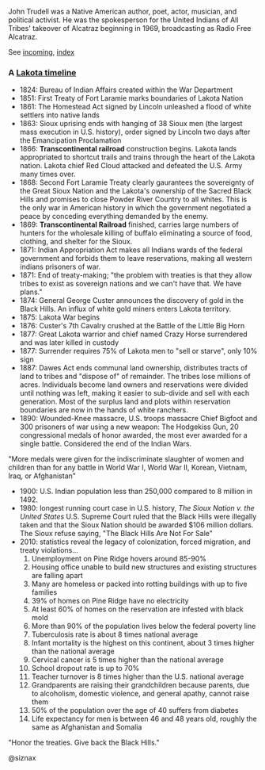 John Trudell was a Native American author, poet, actor, musician, and
political activist. He was the spokesperson for the United Indians of
All Tribes' takeover of Alcatraz beginning in 1969, broadcasting as
Radio Free Alcatraz.

See [incoming](incoming.md), [index](index.md)


### A [Lakota timeline](timeline.md)

* 1824: Bureau of Indian Affairs created within the War Department
* 1851: First Treaty of Fort Laramie marks boundaries of Lakota Nation
* 1861: The Homestead Act signed by Lincoln unleashed a flood of white
  settlers into native lands
* 1863: Sioux uprising ends with hanging of 38 Sioux men (the largest
  mass execution in U.S. history), order signed by Lincoln two days
  after the Emancipation Proclamation
* 1866: **Transcontinental railroad** construction begins. Lakota
  lands appropriated to shortcut trails and trains through the heart
  of the Lakota nation. Lakota chief Red Cloud attacked and defeated
  the U.S. Army many times over.
* 1868: Second Fort Laramie Treaty clearly gaurantees the sovereignty
  of the Great Sioux Nation and the Lakota's ownership of the Sacred
  Black Hills and promises to close Powder River Country to all
  whites. This is the only war in American history in which the
  government negotiated a peace by conceding everything demanded by
  the enemy.
* 1869: **Transcontinental Railroad** finished, carries large numbers
  of hunters for the wholesale killing of buffalo eliminating a source
  of food, clothing, and shelter for the Sioux.
* 1871: Indian Appropriation Act makes all Indians wards of the
  federal government and forbids them to leave reservations, making
  all western indians prisoners of war.
* 1871: End of treaty-making; "the problem with treaties is that they
  allow tribes to exist as sovereign nations and we can't have
  that. We have plans."
* 1874: General George Custer announces the discovery of gold in the
  Black Hills. An influx of white gold miners enters Lakota
  territory.
* 1875: Lakota War begins
* 1876: Custer's 7th Cavalry crushed at the Battle of the Little Big
  Horn 
* 1877: Great Lakota warrior and chief named Crazy Horse surrendered
  and was later killed in custody
* 1877: Surrender requires 75% of Lakota men to "sell or starve", only
  10% sign
* 1887: Dawes Act ends communal land ownership, distributes tracts of
  land to tribes and "dispose of" of remainder. The tribes lose
  millions of acres. Individuals become land owners and reservations
  were divided until nothing was left, making it easier to sub-divide
  and sell with each generation. Most of the surplus land and plots
  within reservation boundaries are now in the hands of white
  ranchers.
* 1890: Wounded-Knee massacre, U.S. troops massacre Chief Bigfoot and
  300 prisoners of war using a new weapon: The Hodgekiss Gun, 20
  congressional medals of honor awarded, the most ever awarded for a
  single battle. Considered the end of the Indian Wars.
  
"More medals were given for the indiscriminate slaughter of women and
children than for any battle in World War I, World War II, Korean,
Vietnam, Iraq, or Afghanistan"

* 1900: U.S. Indian population less than 250,000 compared to 8 million
  in 1492.
* 1980: longest running court case in U.S. history, _The Sioux Nation
  v. the United States_ U.S. Supreme Court ruled that the Black Hills
  were illegally taken and that the Sioux Nation should be awarded
  $106 million dollars. The Sioux refuse saying, "The Black Hills Are
  Not For Sale"
* 2010: statistics reveal the legacy of colonization, forced
  migration, and treaty violations...
    1. Unemployment on Pine Ridge hovers around 85-90%
    1. Housing office unable to build new structures and existing
       structures are falling apart
    1. Many are homeless or packed into rotting buildings with up to
       five families
    1. 39% of homes on Pine Ridge have no electricity
    1. At least 60% of homes on the reservation are infested with
       black mold
    1. More than 90% of the population lives below the federal poverty
       line 
    1. Tuberculosis rate is about 8 times national average
    1. Infant mortality is the highest on this continent, about 3
       times higher than the national average
    1. Cervical cancer is 5 times higher than the national average
    1. School dropout rate is up to 70%
    1. Teacher turnover is 8 times higher than the U.S. national
       average
    1. Grandparents are raising their grandchildren because parents,
       due to alcoholism, domestic violence, and general apathy,
       cannot raise them
    1. 50% of the population over the age of 40 suffers from diabetes
    1. Life expectancy for men is between 46 and 48 years old, roughly
       the same as Afghanistan and Somalia

"Honor the treaties. Give back the Black Hills."


@siznax
